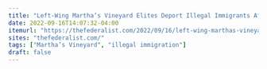 ```yaml
---
title: "Left-Wing Martha’s Vineyard Elites Deport Illegal Immigrants After Just 24 Hours"
date: 2022-09-16T14:07:32-04:00
itemurl: "https://thefederalist.com/2022/09/16/left-wing-marthas-vineyard-elites-deport-illegal-immigrants-after-just-24-hours/?utm_source=rss&utm_medium=rss&utm_campaign=left-wing-marthas-vineyard-elites-deport-illegal-immigrants-after-just-24-hours"
sites: "thefederalist.com/"
tags: ["Martha’s Vineyard", "illegal immigration"]
draft: false
---
```


